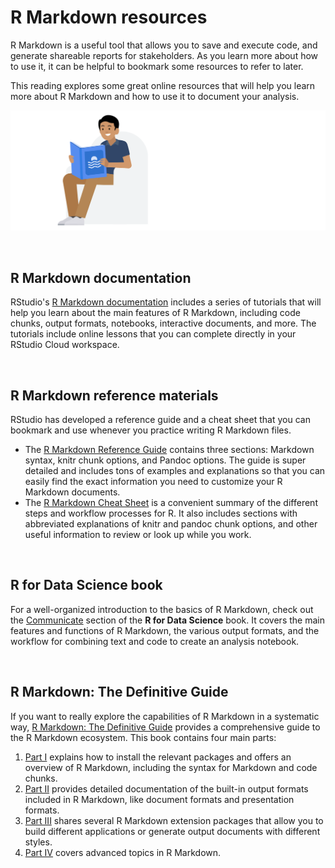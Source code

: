 # R Markdown resources

R Markdown is a useful tool that allows you to save and execute code, and generate shareable reports for stakeholders. As you learn more about how to use it, it can be helpful to bookmark some resources to refer to later. 

This reading explores some great online resources that will help you learn more about R Markdown and how to use it to document your analysis. 

![img](img/markdown1.png)

&nbsp;

## R Markdown documentation

RStudio's [R Markdown documentation](https://rmarkdown.rstudio.com/lesson-1.html) includes a series of tutorials that will help you learn about the main features of R Markdown, including code chunks, output formats, notebooks, interactive documents, and more. The tutorials include online lessons that you can complete directly in your RStudio Cloud workspace. 

&nbsp;

## R Markdown reference materials

RStudio has developed a reference guide and a cheat sheet that you can bookmark and use whenever you practice writing R Markdown files.  

* T​he [R Markdown Reference Guide](https://rstudio.com/wp-content/uploads/2015/03/rmarkdown-reference.pdf?_ga=2.49295910.1034302809.1602760608-739985330.1601281773) contains three sections: Markdown syntax, knitr chunk options, and Pandoc options. The guide is super detailed and includes tons of examples and explanations so that you can easily find the exact information you need to customize your R Markdown documents. 
* T​he [R Markdown Cheat Sheet](https://rmarkdown.rstudio.com/lesson-15.html) is a convenient summary of the different steps and workflow processes for R. It also includes sections with abbreviated explanations of knitr and pandoc chunk options, and other useful information to review or look up while you work. 

&nbsp;

## R for Data Science book

For a well-organized introduction to the basics of R Markdown, check out the [Communicate](https://r4ds.had.co.nz/communicate-intro.html) section of the **R for Data Science** book. It covers the main features and functions of R Markdown, the various output formats, and the workflow for combining text and code to create an analysis notebook.

&nbsp;

## R Markdown: The Definitive Guide 

If you want to really explore the capabilities of R Markdown in a systematic way, [R Markdown: The Definitive Guide](https://bookdown.org/yihui/rmarkdown/) provides a comprehensive guide to the R Markdown ecosystem. This book contains four main parts:

1. [Part I](https://bookdown.org/yihui/rmarkdown/installation.html) explains how to install the relevant packages and offers an overview of R Markdown, including the syntax for Markdown and code chunks.
2. [Part II](https://bookdown.org/yihui/rmarkdown/documents.html) provides detailed documentation of the built-in output formats included in R Markdown, like document formats and presentation formats. 
3. [Part III](https://bookdown.org/yihui/rmarkdown/dashboards.html) shares several R Markdown extension packages that allow you to build different applications or generate output documents with different styles. 
4. [Part IV](https://bookdown.org/yihui/rmarkdown/parameterized-reports.html) covers advanced topics in R Markdown.  
